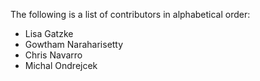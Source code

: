 The following is a list of contributors in alphabetical order:

- Lisa Gatzke
- Gowtham Naraharisetty
- Chris Navarro
- Michal Ondrejcek

